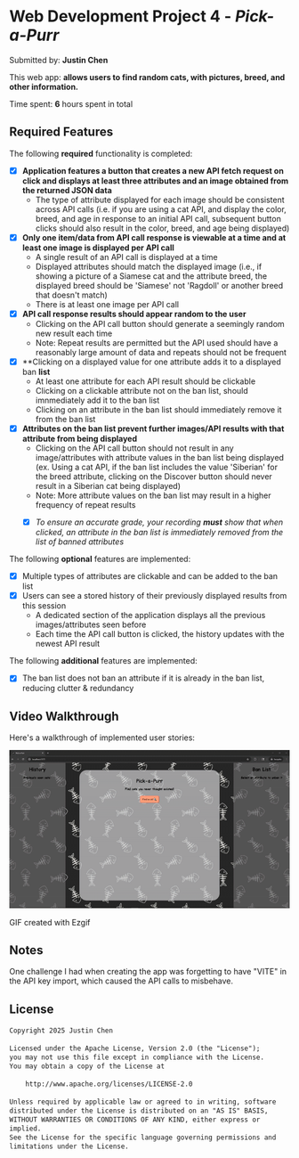 # Web Development Project 4 - *Pick-a-Purr*

Submitted by: **Justin Chen**

This web app: **allows users to find random cats, with pictures, breed, and other information.**

Time spent: **6** hours spent in total

## Required Features

The following **required** functionality is completed: 

- [x] **Application features a button that creates a new API fetch request on click and displays at least three attributes and an image obtained from the returned JSON data**
  - The type of attribute displayed for each image should be consistent across API calls (i.e. if you are using a cat API, and display the color, breed, and age in response to an initial API call, subsequent button clicks should also result in the color, breed, and age being displayed)
- [x] **Only one item/data from API call response is viewable at a time and at least one image is displayed per API call**
  - A single result of an API call is displayed at a time 
  - Displayed attributes should match the displayed image (i.e., if showing a picture of a Siamese cat and the attribute breed, the displayed breed should be 'Siamese' not 'Ragdoll' or another breed that doesn't match)
  - There is at least one image per API call
- [x] **API call response results should appear random to the user**
  - Clicking on the API call button should generate a seemingly random new result each time
  - Note: Repeat results are permitted but the API used should have a reasonably large amount of data and repeats should not be frequent
- [x] **Clicking on a displayed value for one attribute adds it to a displayed ban **list**
  - At least one attribute for each API result should be clickable
  - Clicking on a clickable attribute not on the ban list, should imnmediately add it to the ban list 
  - Clicking on an attribute in the ban list should immediately remove it from the ban list 
- [x] **Attributes on the ban list prevent further images/API results with that attribute from being displayed**
  - Clicking on the API call button should not result in any image/attributes with attribute values in the ban list being displayed (ex. Using a cat API, if the ban list includes the value 'Siberian' for the breed attribute, clicking on the Discover button should never result in a Siberian cat being displayed)
  - Note: More attribute values on the ban list may result in a higher frequency of repeat results
  -  [x] _To ensure an accurate grade, your recording **must** show that when clicked, an attribute in the ban list is immediately removed from the list of banned attributes_


The following **optional** features are implemented:

- [x] Multiple types of attributes are clickable and can be added to the ban list
- [x] Users can see a stored history of their previously displayed  results from this session
  - A dedicated section of the application displays all the previous images/attributes seen before
  - Each time the API call button is clicked, the history updates with the newest API result

The following **additional** features are implemented:

* [x] The ban list does not ban an attribute if it is already in the ban list, reducing clutter & redundancy
## Video Walkthrough

Here's a walkthrough of implemented user stories:

<img src='public/week5project.gif' title='Video Walkthrough' width='' alt='Video Walkthrough' />

GIF created with Ezgif

## Notes

One challenge I had when creating the app was forgetting to have "VITE" in the API key import, which caused the API calls to misbehave.

## License

    Copyright 2025 Justin Chen

    Licensed under the Apache License, Version 2.0 (the "License");
    you may not use this file except in compliance with the License.
    You may obtain a copy of the License at

        http://www.apache.org/licenses/LICENSE-2.0

    Unless required by applicable law or agreed to in writing, software
    distributed under the License is distributed on an "AS IS" BASIS,
    WITHOUT WARRANTIES OR CONDITIONS OF ANY KIND, either express or implied.
    See the License for the specific language governing permissions and
    limitations under the License.